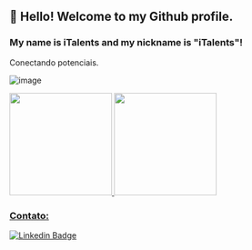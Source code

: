 ## 👋 Hello! Welcome to my Github profile.
### My name is iTalents and my nickname is "iTalents"! 

Conectando potenciais.

![image](https://user-images.githubusercontent.com/113526189/213301884-d52f5b59-93c1-4500-8b07-008a3c075b5b.png)


<div>
<a href="https://github.com/seu-usuário-aqui">
<img height="180em" src="https://github-readme-stats.vercel.app/api/top-langs/?username=ITalents&layout=compact&langs_count=7&theme=dracula"/>
<img height="180em" src="https://github-readme-stats.vercel.app/api?username=ITalents&show_icons=true&theme=dracula&include_all_commits=true&count_private=true"/>
</div>

### Contato:
  [![Linkedin Badge](https://img.shields.io/badge/-LinkedIn-blue?style=flat-square&logo=Linkedin&logoColor=white&link=https://https://www.linkedin.com/company/italentsbr/)](https://www.linkedin.com/company/italentsbr/)
